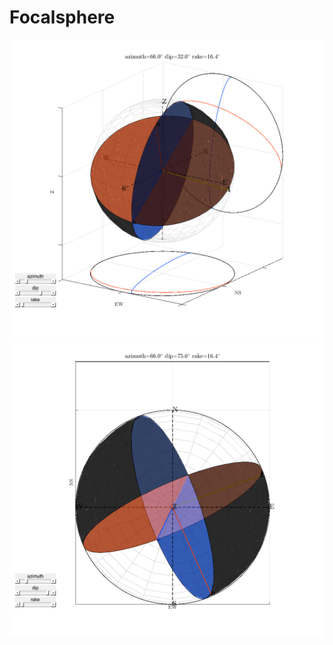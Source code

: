 # Focalsphere

![](./snapshots/snapshot_Focalsphere1.png)
![](./snapshots/snapshot_Focalsphere2.png)
